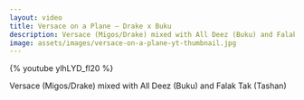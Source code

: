 ```yaml
---
layout: video
title: Versace on a Plane – Drake x Buku
description: Versace (Migos/Drake) mixed with All Deez (Buku) and Falak Tak (Tashan)
image: assets/images/versace-on-a-plane-yt-thumbnail.jpg
---
```


{% youtube ylhLYD_fl20 %}

Versace (Migos/Drake) mixed with All Deez (Buku) and Falak Tak (Tashan)

